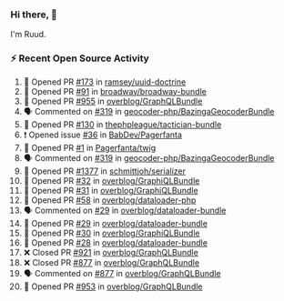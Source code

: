 ### Hi there, 👋

I'm Ruud.
 
### :zap: Recent Open Source Activity

<!--START_SECTION:activity-->
1. 💪 Opened PR [#173](https://github.com/ramsey/uuid-doctrine/pull/173) in [ramsey/uuid-doctrine](https://github.com/ramsey/uuid-doctrine)
2. 💪 Opened PR [#91](https://github.com/broadway/broadway-bundle/pull/91) in [broadway/broadway-bundle](https://github.com/broadway/broadway-bundle)
3. 💪 Opened PR [#955](https://github.com/overblog/GraphQLBundle/pull/955) in [overblog/GraphQLBundle](https://github.com/overblog/GraphQLBundle)
4. 🗣 Commented on [#319](https://github.com/geocoder-php/BazingaGeocoderBundle/issues/319) in [geocoder-php/BazingaGeocoderBundle](https://github.com/geocoder-php/BazingaGeocoderBundle)
5. 💪 Opened PR [#130](https://github.com/thephpleague/tactician-bundle/pull/130) in [thephpleague/tactician-bundle](https://github.com/thephpleague/tactician-bundle)
6. ❗️ Opened issue [#36](https://github.com/BabDev/Pagerfanta/issues/36) in [BabDev/Pagerfanta](https://github.com/BabDev/Pagerfanta)
7. 💪 Opened PR [#1](https://github.com/Pagerfanta/twig/pull/1) in [Pagerfanta/twig](https://github.com/Pagerfanta/twig)
8. 🗣 Commented on [#319](https://github.com/geocoder-php/BazingaGeocoderBundle/issues/319) in [geocoder-php/BazingaGeocoderBundle](https://github.com/geocoder-php/BazingaGeocoderBundle)
9. 💪 Opened PR [#1377](https://github.com/schmittjoh/serializer/pull/1377) in [schmittjoh/serializer](https://github.com/schmittjoh/serializer)
10. 💪 Opened PR [#32](https://github.com/overblog/GraphiQLBundle/pull/32) in [overblog/GraphiQLBundle](https://github.com/overblog/GraphiQLBundle)
11. 💪 Opened PR [#31](https://github.com/overblog/GraphiQLBundle/pull/31) in [overblog/GraphiQLBundle](https://github.com/overblog/GraphiQLBundle)
12. 💪 Opened PR [#58](https://github.com/overblog/dataloader-php/pull/58) in [overblog/dataloader-php](https://github.com/overblog/dataloader-php)
13. 🗣 Commented on [#29](https://github.com/overblog/dataloader-bundle/issues/29) in [overblog/dataloader-bundle](https://github.com/overblog/dataloader-bundle)
14. 💪 Opened PR [#29](https://github.com/overblog/dataloader-bundle/pull/29) in [overblog/dataloader-bundle](https://github.com/overblog/dataloader-bundle)
15. 💪 Opened PR [#30](https://github.com/overblog/GraphiQLBundle/pull/30) in [overblog/GraphiQLBundle](https://github.com/overblog/GraphiQLBundle)
16. 💪 Opened PR [#28](https://github.com/overblog/dataloader-bundle/pull/28) in [overblog/dataloader-bundle](https://github.com/overblog/dataloader-bundle)
17. ❌ Closed PR [#921](https://github.com/overblog/GraphQLBundle/pull/921) in [overblog/GraphQLBundle](https://github.com/overblog/GraphQLBundle)
18. ❌ Closed PR [#877](https://github.com/overblog/GraphQLBundle/pull/877) in [overblog/GraphQLBundle](https://github.com/overblog/GraphQLBundle)
19. 🗣 Commented on [#877](https://github.com/overblog/GraphQLBundle/issues/877) in [overblog/GraphQLBundle](https://github.com/overblog/GraphQLBundle)
20. 💪 Opened PR [#953](https://github.com/overblog/GraphQLBundle/pull/953) in [overblog/GraphQLBundle](https://github.com/overblog/GraphQLBundle)
<!--END_SECTION:activity-->
